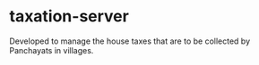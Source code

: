 # taxation-server

Developed to manage the house taxes that are to be collected by Panchayats in villages.
